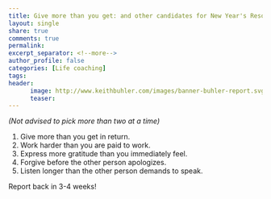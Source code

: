 ```yaml
---
title: Give more than you get: and other candidates for New Year's Resolutions
layout: single
share: true
comments: true
permalink: 
excerpt_separator: <!--more-->
author_profile: false
categories: [Life coaching]
tags: 
header:
      image: http://www.keithbuhler.com/images/banner-buhler-report.svg
      teaser: 
---
```



*(Not advised to pick more than two at a time)*

1. Give more than you get in return.
2. Work harder than you are paid to work. 
3. Express more gratitude than you immediately feel. 
4. Forgive before the other person apologizes. 
5. Listen longer than the other person demands to speak. 

Report back in 3-4 weeks!
